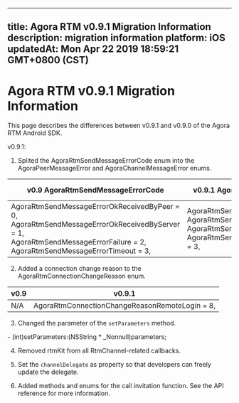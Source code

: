 
---
title: Agora RTM v0.9.1 Migration Information
description: migration information
platform: iOS
updatedAt: Mon Apr 22 2019 18:59:21 GMT+0800 (CST)
---
# Agora RTM v0.9.1 Migration Information
This page describes the differences between v0.9.1 and v0.9.0 of the Agora RTM Android SDK.

v0.9.1:

1. Splited the AgoraRtmSendMessageErrorCode enum into the AgoraPeerMessageError and AgoraChannelMessageError enums.

| v0.9 AgoraRtmSendMessageErrorCode                            | v0.9.1 AgoraRtmSendPeerMessageErrorCode                      |v0.9.1 AgoraRtmSendChannelMessageErrorCode    |
| ------------------------------------------------------------ | ------------------------------------------------------------ |-----------------------------------|
| AgoraRtmSendMessageErrorOkReceivedByPeer = 0, <br>AgoraRtmSendMessageErrorOkReceivedByServer = 1, <br>AgoraRtmSendMessageErrorFailure = 2, AgoraRtmSendMessageErrorTimeout = 3, | AgoraRtmSendPeerMessageErrorOk = 0, <br>AgoraRtmSendPeerMessageErrorFailure = 1, <br>AgoraRtmSendPeerMessageErrorTimeout = 2, <br>AgoraRtmSendPeerMessageErrorPeerUnreachable = 3, |AgoraRtmSendChannelMessageErrorOk = 0,<br>AgoraRtmSendChannelMessageErrorFailure = 1,<br>AgoraRtmSendChannelMessageErrorTimeout = 2,

2. Added a connection change reason to the AgoraRtmConnectionChangeReason enum. 

| v0.9                           |v0.9.1                |
|--------------------------------|----------------------|
|N/A                     |AgoraRtmConnectionChangeReasonRemoteLogin = 8,|

3. Changed the parameter of the `setParameters` method.

\- (int)setParameters:(NSString * _Nonnull)parameters;

4. Removed rtmKit from all RtmChannel-related callbacks. 

5. Set the `channelDelegate` as property so that developers can freely update the delegate. 

6. Added methods and enums for the call invitation function. See the API reference for more information.  

